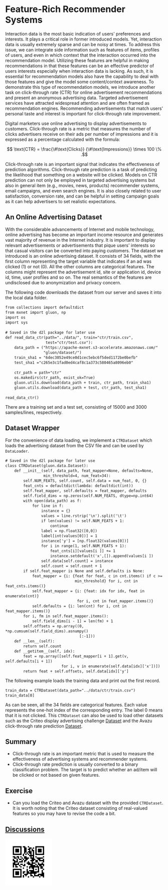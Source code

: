 # Feature-Rich Recommender Systems

Interaction data is the most basic indication of users' preferences and interests. It plays a critical role in former introduced models. Yet, interaction data is usually extremely sparse and can be noisy at times. To address this issue, we can integrate side information such as features of items, profiles of users, and even in which context that the interaction occurred into the recommendation model. Utilizing these features are helpful in making recommendations in that these features can be an effective predictor of users interests especially when interaction data is lacking. As such, it is essential for recommendation models also have the capability to deal with those features and give the model some content/context awareness. To demonstrate this type of recommendation models, we introduce another task on click-through rate (CTR) for online advertisement recommendations and present an anonymous advertising data. Targeted advertisement services have attracted widespread attention and are often framed as recommendation engines. Recommending advertisements that match users' personal taste and interest is important for click-through rate improvement.


Digital marketers use online advertising to display advertisements to customers. Click-through rate is a metric that measures the number of clicks advertisers receive on their ads per number of impressions and it is expressed as a percentage calculated with the formula: 

$$ \text{CTR} = \frac{\#\text{Clicks}} {\#\text{Impressions}} \times 100 \% .$$

Click-through rate is an important signal that indicates the effectiveness of prediction algorithms. Click-through rate prediction is a task of predicting the likelihood that something on a website will be clicked. Models on CTR prediction can not only be employed in targeted advertising systems but also in general item (e.g., movies, news, products) recommender systems, email campaigns, and even search engines. It is also closely related to user satisfaction, conversion rate, and can be helpful in setting campaign goals as it can help advertisers to set realistic expectations. 


## An Online Advertising Dataset

With the considerable advancements of Internet and mobile technology, online advertising has become an important income resource and generates vast majority of revenue in the Internet industry. It is important to display relevant advertisements or advertisements that pique users' interests so that casual visitors can be converted into paying customers. The dataset we introduced is an online advertising dataset. It consists of 34 fields, with the first column representing the target variable that indicates if an ad was clicked (1) or not (0). All the other columns are categorical features. The columns might represent the advertisement id, site or application id, device id, time, user profiles and so on. The real semantics of the features are undisclosed due to anonymization and privacy concern.

The following code downloads the dataset from our server and saves it into the local data folder.

```{.python .input  n=15}
from collections import defaultdict
from mxnet import gluon, np
import os
import sys

# Saved in the d2l package for later use
def read_data_ctr(path="../data/", train="ctr/train.csv", 
                  test="ctr/test.csv"):
    data_path = ("https://apache-mxnet.s3-accelerate.amazonaws.com/"
                 "gluon/dataset/")
    train_sha1 = "6dec3052e49ce0d1cec5ebc6f5ded1172be0befb"
    test_sha1 ="c265e3c1fad0ed4caf8c1a373c580465a8096eb0"

    ctr_path = path+"ctr"
    os.makedirs(ctr_path, exist_ok=True)
    gluon.utils.download(data_path + train, ctr_path, train_sha1)
    gluon.utils.download(data_path + test, ctr_path, test_sha1)

read_data_ctr()
```

There are a training set and a test set, consisting of 15000 and 3000 samples/lines, respectively.

## Dataset Wrapper

For the convenience of data loading, we implement a `CTRDataset` which loads the advertising dataset from the CSV file and can be used by `DataLoader`.

```{.python .input  n=13}
# Saved in the d2l package for later use
class CTRDataset(gluon.data.Dataset):
    def __init__(self, data_path, feat_mapper=None, defaults=None, 
                 min_threshold=4, num_feat=34):
        self.NUM_FEATS, self.count, self.data = num_feat, 0, {}
        feat_cnts = defaultdict(lambda: defaultdict(int))
        self.feat_mapper, self.defaults = feat_mapper, defaults
        self.field_dims = np.zeros(self.NUM_FEATS, dtype=np.int64)
        with open(data_path) as f:
            for line in f:
                instance = {}
                values = line.rstrip('\n').split('\t')
                if len(values) != self.NUM_FEATS + 1:
                    continue
                label = np.float32([0,0])
                label[int(values[0])] = 1
                instance['y'] = [np.float32(values[0])]
                for i in range(1, self.NUM_FEATS + 1):
                    feat_cnts[i][values[i ]] += 1
                    instance.setdefault('x',[]).append(values[i ])
                self.data[self.count] = instance
                self.count = self.count + 1
        if self.feat_mapper is None and self.defaults is None:
            feat_mapper = {i: {feat for feat, c in cnt.items() if c >= 
                               min_threshold} for i, cnt in feat_cnts.items()}
            self.feat_mapper = {i: {feat: idx for idx, feat in enumerate(cnt)}
                                for i, cnt in feat_mapper.items()}
            self.defaults = {i: len(cnt) for i, cnt in feat_mapper.items()}
        for i, fm in self.feat_mapper.items():
            self.field_dims[i - 1] = len(fm) + 1
        self.offsets = np.array((0, *np.cumsum(self.field_dims).asnumpy()
                                 [:-1]))
    def __len__(self):
        return self.count
    def __getitem__(self, idx):
        feat = np.array([self.feat_mapper[i + 1].get(v, self.defaults[i + 1]) 
                         for i, v in enumerate(self.data[idx]['x'])])
        return feat + self.offsets, self.data[idx]['y']
```

The following example loads the training data and print out the first record.

```{.python .input  n=16}
train_data = CTRDataset(data_path="../data/ctr/train.csv")
train_data[0]
```

As can be seen, all the 34 fields are categorical features. Each value represents the one-hot index of the corresponding entry. The label $0$ means that it is not clicked. This `CTRDataset` can also be used to load other datasets such as the Criteo display advertising challenge [Dataset](https://labs.criteo.com/2014/02/kaggle-display-advertising-challenge-dataset/) and the Avazu click-through rate prediction [Dataset](https://www.kaggle.com/c/avazu-ctr-prediction).  

## Summary 
* Click-through rate is an important metric that is used to measure the effectiveness of advertising systems and recommender systems.
* Click-through rate prediction is usually converted to a binary classification problem. The target is to predict whether an ad/item will be clicked or not based on given features.

## Exercise
* Can you load the Criteo and Avazu dataset with the provided `CTRDataset`. It is worth noting that the Criteo dataset consisting of real-valued features so you may have to revise the code a bit.

## [Discussions](https://discuss.mxnet.io/t/5166)

![](../img/qr_ctr.svg)
